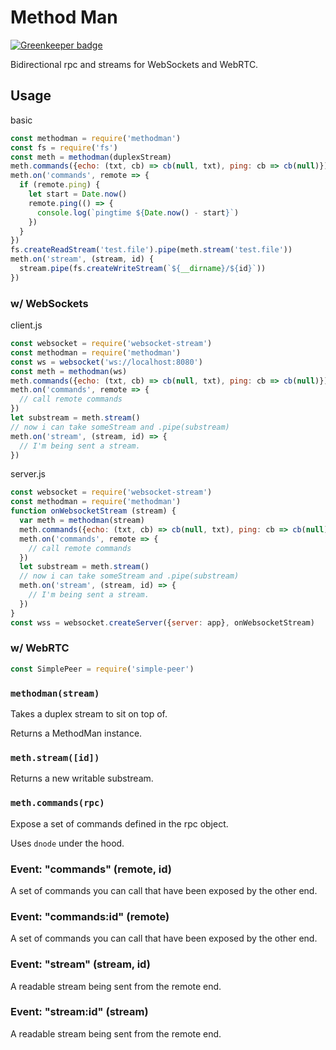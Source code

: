 # Method Man

[![Greenkeeper badge](https://badges.greenkeeper.io/mikeal/methodman.svg)](https://greenkeeper.io/)

Bidirectional rpc and streams for WebSockets and WebRTC.

## Usage

basic

```javascript
const methodman = require('methodman')
const fs = require('fs')
const meth = methodman(duplexStream)
meth.commands({echo: (txt, cb) => cb(null, txt), ping: cb => cb(null)})
meth.on('commands', remote => {
  if (remote.ping) {
    let start = Date.now()
    remote.ping(() => {
      console.log(`pingtime ${Date.now() - start}`)
    })
  }
})
fs.createReadStream('test.file').pipe(meth.stream('test.file'))
meth.on('stream', (stream, id) {
  stream.pipe(fs.createWriteStream(`${__dirname}/${id}`))
})
```

### w/ WebSockets

client.js

```javascript
const websocket = require('websocket-stream')
const methodman = require('methodman')
const ws = websocket('ws://localhost:8080')
const meth = methodman(ws)
meth.commands({echo: (txt, cb) => cb(null, txt), ping: cb => cb(null)})
meth.on('commands', remote => {
  // call remote commands
})
let substream = meth.stream()
// now i can take someStream and .pipe(substream)
meth.on('stream', (stream, id) => {
  // I'm being sent a stream.
})
```

server.js

```javascript
const websocket = require('websocket-stream')
const methodman = require('methodman')
function onWebsocketStream (stream) {
  var meth = methodman(stream)
  meth.commands({echo: (txt, cb) => cb(null, txt), ping: cb => cb(null)})
  meth.on('commands', remote => {
    // call remote commands
  })
  let substream = meth.stream()
  // now i can take someStream and .pipe(substream)
  meth.on('stream', (stream, id) => {
    // I'm being sent a stream.
  })
}
const wss = websocket.createServer({server: app}, onWebsocketStream)
```

### w/ WebRTC

```javascript
const SimplePeer = require('simple-peer')
```

### `methodman(stream)`

Takes a duplex stream to sit on top of.

Returns a MethodMan instance.

### `meth.stream([id])`

Returns a new writable substream.

### `meth.commands(rpc)`

Expose a set of commands defined in the rpc object.

Uses `dnode` under the hood.

### Event: "commands" (remote, id)

A set of commands you can call that have been exposed by the other end.

### Event: "commands:id" (remote)

A set of commands you can call that have been exposed by the other end.

### Event: "stream" (stream, id)

A readable stream being sent from the remote end.

### Event: "stream:id" (stream)

A readable stream being sent from the remote end.
